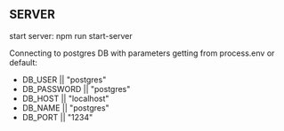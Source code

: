 ## SERVER

start server:
        npm run start-server

Connecting to postgres DB with parameters getting from process.env or default:
* DB_USER || "postgres"
* DB_PASSWORD || "postgres"
* DB_HOST || "localhost"
* DB_NAME || "postgres"
* DB_PORT || "1234"

